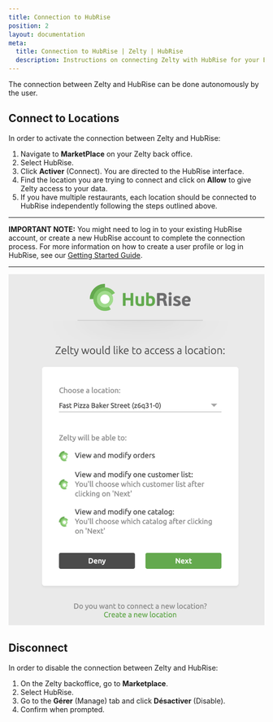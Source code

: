 ```yaml
---
title: Connection to HubRise
position: 2
layout: documentation
meta:
  title: Connection to HubRise | Zelty | HubRise
  description: Instructions on connecting Zelty with HubRise for your EPOS to work with other apps as a cohesive whole. Connect apps and synchronise your data.
---
```


The connection between Zelty and HubRise can be done autonomously by the user.

## Connect to Locations

In order to activate the connection between Zelty and HubRise:

1. Navigate to **MarketPlace** on your Zelty back office.
1. Select HubRise.
1. Click **Activer** (Connect). You are directed to the HubRise interface.
1. Find the location you are trying to connect and click on **Allow** to give Zelty access to your data.
1. If you have multiple restaurants, each location should be connected to HubRise independently following the steps outlined above.

---

**IMPORTANT NOTE:** You might need to log in to your existing HubRise account, or create a new HubRise account to complete the connection process. For more information on how to create a user profile or log in HubRise, see our [Getting Started Guide](/docs/getting-started/).

---

![Connection to HubRise](../images/005-en-2x-zelty-connect-to-hubrise.png)

## Disconnect

In order to disable the connection between Zelty and HubRise:

1. On the Zelty backoffice, go to **Marketplace**.
1. Select HubRise.
1. Go to the **Gérer** (Manage) tab and click **Désactiver** (Disable).
1. Confirm when prompted.
